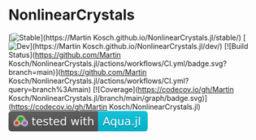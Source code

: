 # NonlinearCrystals

[![Stable](https://img.shields.io/badge/docs-stable-blue.svg)](https://Martin Kosch.github.io/NonlinearCrystals.jl/stable/)
[![Dev](https://img.shields.io/badge/docs-dev-blue.svg)](https://Martin Kosch.github.io/NonlinearCrystals.jl/dev/)
[![Build Status](https://github.com/Martin Kosch/NonlinearCrystals.jl/actions/workflows/CI.yml/badge.svg?branch=main)](https://github.com/Martin Kosch/NonlinearCrystals.jl/actions/workflows/CI.yml?query=branch%3Amain)
[![Coverage](https://codecov.io/gh/Martin Kosch/NonlinearCrystals.jl/branch/main/graph/badge.svg)](https://codecov.io/gh/Martin Kosch/NonlinearCrystals.jl)
[![Aqua](https://raw.githubusercontent.com/JuliaTesting/Aqua.jl/master/badge.svg)](https://github.com/JuliaTesting/Aqua.jl)
